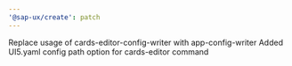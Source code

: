 ```yaml
---
'@sap-ux/create': patch
---
```


Replace usage of cards-editor-config-writer with app-config-writer
Added UI5.yaml config path option for cards-editor command
